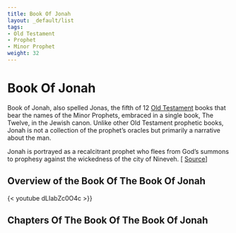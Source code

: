 ```yaml
---
title: Book Of Jonah
layout: _default/list
tags:
- Old Testament
- Prophet
- Minor Prophet
weight: 32
---
```

# Book Of Jonah
Book of Jonah, also spelled Jonas, the fifth of 12 [Old Testament](/tags/old-testament/) books that bear the names of the Minor Prophets, embraced in a single book, The Twelve, in the Jewish canon. Unlike other Old Testament prophetic books, Jonah is not a collection of the prophet’s oracles but primarily a narrative about the man.

Jonah is portrayed as a recalcitrant prophet who flees from God’s summons to prophesy against the wickedness of the city of Nineveh. [ [Source](https://www.britannica.com/topic/Book-of-Jonah)]
## Overview of the Book Of The Book Of Jonah
{< youtube dLIabZc0O4c >}}

## Chapters Of The Book Of The Book Of Jonah